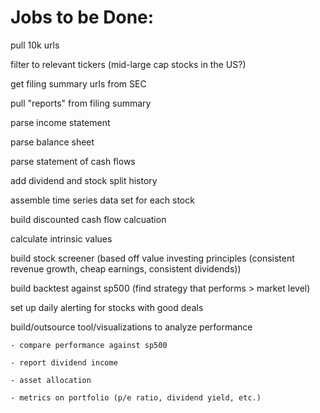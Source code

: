# Jobs to be Done:

pull 10k urls 

filter to relevant tickers (mid-large cap stocks in the US?)

get filing summary urls from SEC

pull "reports" from filing summary 

parse income statement

parse balance sheet

parse statement of cash flows 

add dividend and stock split history 

assemble time series data set for each stock

build discounted cash flow calcuation

calculate intrinsic values

build stock screener (based off value investing principles (consistent revenue growth, cheap earnings, consistent dividends))

build backtest against sp500 (find strategy that performs > market level)

set up daily alerting for stocks with good deals 

build/outsource tool/visualizations to analyze performance

    - compare performance against sp500
    
    - report dividend income
    
    - asset allocation 
    
    - metrics on portfolio (p/e ratio, dividend yield, etc.)

